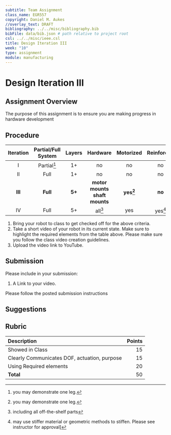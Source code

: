 ```yaml
---
subtitle: Team Assignment
class_name: EGR557
copyright: Daniel M. Aukes
//overlay_text: DRAFT
bibliography: ../../misc/bibliography.bib
bibFile: data/bib.json # path relative to project root
csl: ../../misc/ieee.csl
title: Design Iteration III
week: "10"
type: assignment
module: manufacturing
---
```


# Design Iteration III

## Assignment Overview

The purpose of this assignment is to ensure you are making progress in hardware development

## Procedure

| Iteration | Partial/Full System | Layers |             Hardware             |  Motorized   | Reinforced |     Data     |
|:---------:|:-------------------:|:------:|:--------------------------------:|:------------:|:----------:|:------------:|
|     I     |    Partial[^f2]     |   1+   |                no                |      no      |     no     | qualitative  |
|    II     |        Full         |   1+   |                no                |      no      |     no     | qualitative  |
|  **III**  |      **Full**       | **5+** | **motor mounts<br>shaft mounts** | **yes[^f2]** |   **no**   | qualitative  |
|    IV     |        Full         |   5+   |             all[^f0]             |     yes      |  yes[^f1]  | quantitative |

1. Bring your robot to class to get checked off for the above criteria.
1. Take a short video of your robot in its current state.  Make sure to highlight  the  required elements from the table above.  Please make sure you follow the class video creation guidelines.
1. Upload the video link to YouTube.

## Submission

Please include in your submission:

1. A Link to your video.

Please follow the posted submission instructions

## Suggestions

## Rubric

| Description                                  | Points |
|:---------------------------------------------|-------:|
| Showed in Class                              |     15 |
| Clearly Communicates DOF, actuation, purpose |     15 |
| Using Required elements                      |     20 |
| **Total**                                    |     50 |


<!--
| Checkoff    |        |
| Video(s)    |        |
-->
[^f0]: including all off-the-shelf parts
[^f1]: may use stiffer material or geometric methods to stiffen.  Please see instructor for approval]
[^f2]: you may demonstrate one leg.